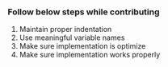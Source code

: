 ### Follow below steps while contributing

1. Maintain proper indentation
2. Use meaningful variable names
3. Make sure implementation is optimize
4. Make sure implementation works properly
